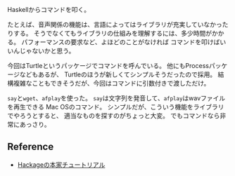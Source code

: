 Haskellからコマンドを叩く。

たとえば、音声関係の機能は、言語によってはライブラリが充実していなかったりする。
そうでなくてもライブラリの仕組みを理解するには、多少時間がかかる。
パフォーマンスの要求など、よほどのことがなければ
コマンドを叩けばいいんじゃないかと思う。

今回はTurtleというパッケージでコマンドを呼んでいる。
他にもProcessパッケージなどもあるが、
Turtleのほうが新しくてシンプルそうだったので採用。
結構複雑なこともできそうだが、今回はコマンドに引数付きで渡しただけ。

`say`と`wget`、`afplay`を使った。
`say`は文字列を発音して、`afplay`はwavファイルを再生できる
Mac OSのコマンド。
シンプルだが、こういう機能をライブラリでやろうとすると、
適当なものを探すのがちょっと大変。
でもコマンドなら非常にあっさり。

## Reference
- [Hackageの本家チュートリアル](https://hackage.haskell.org/package/turtle-1.5.0/docs/Turtle-Tutorial.html)
